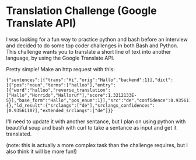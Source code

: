 # Translation Challenge (Google Translate API)

I was looking for a fun way to practice python and bash before an interview and decided to do some top coder challenges in both Bash and Python.  This challenge wants you to translate a short line of text into another language, by using the Google Translate API.

Pretty simple!  Make an http request with this:

```
{"sentences":[{"trans":"Hi","orig":"Hallo","backend":1}],"dict":[{"pos":"noun","terms":["halloo"],"entry":[{"word":"halloo","reverse_translation":["Hallo","Horrido","Halloruf"],"score":1.3212133E-5}],"base_form":"Hallo","pos_enum":1}],"src":"de","confidence":0.93561107,"spell":{},"ld_result":{"srclangs":["de"],"srclangs_confidences":[0.93561107],"extended_srclangs":["de"]}} 
```

I'll need to update it with another sentance, but I plan on using python with beautiful soup and bash with curl to take a sentance as input and get it translated.

(note: this is actually a more complex task than the challenge requires, but I also think it will be more fun!)
